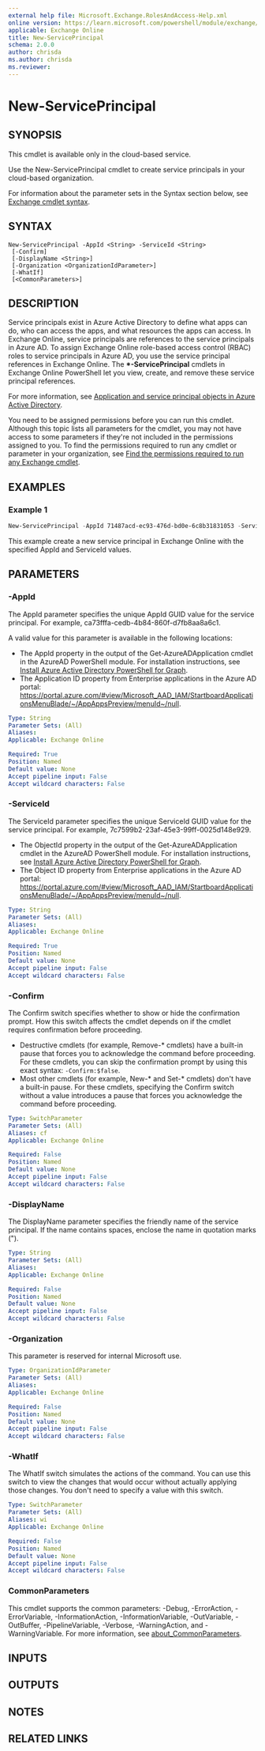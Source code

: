 ```yaml
---
external help file: Microsoft.Exchange.RolesAndAccess-Help.xml
online version: https://learn.microsoft.com/powershell/module/exchange/new-serviceprincipal
applicable: Exchange Online
title: New-ServicePrincipal
schema: 2.0.0
author: chrisda
ms.author: chrisda
ms.reviewer:
---
```


# New-ServicePrincipal

## SYNOPSIS
This cmdlet is available only in the cloud-based service.

Use the New-ServicePrincipal cmdlet to create service principals in your cloud-based organization.

For information about the parameter sets in the Syntax section below, see [Exchange cmdlet syntax](https://learn.microsoft.com/powershell/exchange/exchange-cmdlet-syntax).

## SYNTAX

```
New-ServicePrincipal -AppId <String> -ServiceId <String>
 [-Confirm]
 [-DisplayName <String>]
 [-Organization <OrganizationIdParameter>]
 [-WhatIf]
 [<CommonParameters>]
```

## DESCRIPTION
Service principals exist in Azure Active Directory to define what apps can do, who can access the apps, and what resources the apps can access. In Exchange Online, service principals are references to the service principals in Azure AD. To assign Exchange Online role-based access control (RBAC) roles to service principals in Azure AD, you use the service principal references in Exchange Online. The **\*-ServicePrincipal** cmdlets in Exchange Online PowerShell let you view, create, and remove these service principal references.

For more information, see [Application and service principal objects in Azure Active Directory](https://learn.microsoft.com/azure/active-directory/develop/app-objects-and-service-principals).

You need to be assigned permissions before you can run this cmdlet. Although this topic lists all parameters for the cmdlet, you may not have access to some parameters if they're not included in the permissions assigned to you. To find the permissions required to run any cmdlet or parameter in your organization, see [Find the permissions required to run any Exchange cmdlet](https://learn.microsoft.com/powershell/exchange/find-exchange-cmdlet-permissions).

## EXAMPLES

### Example 1
```powershell
New-ServicePrincipal -AppId 71487acd-ec93-476d-bd0e-6c8b31831053 -ServiceId 6233fba6-0198-4277-892f-9275bf728bcc
```

This example create a new service principal in Exchange Online with the specified AppId and ServiceId values.

## PARAMETERS

### -AppId
The AppId parameter specifies the unique AppId GUID value for the service principal. For example, ca73fffa-cedb-4b84-860f-d7fb8aa8a6c1.

A valid value for this parameter is available in the following locations:

- The AppId property in the output of the Get-AzureADApplication cmdlet in the AzureAD PowerShell module. For installation instructions, see [Install Azure Active Directory PowerShell for Graph](https://learn.microsoft.com/powershell/azure/active-directory/install-adv2).
- The Application ID property from Enterprise applications in the Azure AD portal: <https://portal.azure.com/#view/Microsoft_AAD_IAM/StartboardApplicationsMenuBlade/~/AppAppsPreview/menuId~/null>.

```yaml
Type: String
Parameter Sets: (All)
Aliases:
Applicable: Exchange Online

Required: True
Position: Named
Default value: None
Accept pipeline input: False
Accept wildcard characters: False
```

### -ServiceId
The ServiceId parameter specifies the unique ServiceId GUID value for the service principal. For example, 7c7599b2-23af-45e3-99ff-0025d148e929.

- The ObjectId property in the output of the Get-AzureADApplication cmdlet in the AzureAD PowerShell module. For installation instructions, see [Install Azure Active Directory PowerShell for Graph](https://learn.microsoft.com/powershell/azure/active-directory/install-adv2).
- The Object ID property from Enterprise applications in the Azure AD portal: <https://portal.azure.com/#view/Microsoft_AAD_IAM/StartboardApplicationsMenuBlade/~/AppAppsPreview/menuId~/null>.

```yaml
Type: String
Parameter Sets: (All)
Aliases:
Applicable: Exchange Online

Required: True
Position: Named
Default value: None
Accept pipeline input: False
Accept wildcard characters: False
```

### -Confirm
The Confirm switch specifies whether to show or hide the confirmation prompt. How this switch affects the cmdlet depends on if the cmdlet requires confirmation before proceeding.

- Destructive cmdlets (for example, Remove-\* cmdlets) have a built-in pause that forces you to acknowledge the command before proceeding. For these cmdlets, you can skip the confirmation prompt by using this exact syntax: `-Confirm:$false`.
- Most other cmdlets (for example, New-\* and Set-\* cmdlets) don't have a built-in pause. For these cmdlets, specifying the Confirm switch without a value introduces a pause that forces you acknowledge the command before proceeding.

```yaml
Type: SwitchParameter
Parameter Sets: (All)
Aliases: cf
Applicable: Exchange Online

Required: False
Position: Named
Default value: None
Accept pipeline input: False
Accept wildcard characters: False
```

### -DisplayName
The DisplayName parameter specifies the friendly name of the service principal. If the name contains spaces, enclose the name in quotation marks (").

```yaml
Type: String
Parameter Sets: (All)
Aliases:
Applicable: Exchange Online

Required: False
Position: Named
Default value: None
Accept pipeline input: False
Accept wildcard characters: False
```

### -Organization
This parameter is reserved for internal Microsoft use.

```yaml
Type: OrganizationIdParameter
Parameter Sets: (All)
Aliases:
Applicable: Exchange Online

Required: False
Position: Named
Default value: None
Accept pipeline input: False
Accept wildcard characters: False
```

### -WhatIf
The WhatIf switch simulates the actions of the command. You can use this switch to view the changes that would occur without actually applying those changes. You don't need to specify a value with this switch.

```yaml
Type: SwitchParameter
Parameter Sets: (All)
Aliases: wi
Applicable: Exchange Online

Required: False
Position: Named
Default value: None
Accept pipeline input: False
Accept wildcard characters: False
```

### CommonParameters
This cmdlet supports the common parameters: -Debug, -ErrorAction, -ErrorVariable, -InformationAction, -InformationVariable, -OutVariable, -OutBuffer, -PipelineVariable, -Verbose, -WarningAction, and -WarningVariable. For more information, see [about_CommonParameters](https://go.microsoft.com/fwlink/p/?LinkID=113216).

## INPUTS

## OUTPUTS

## NOTES

## RELATED LINKS
